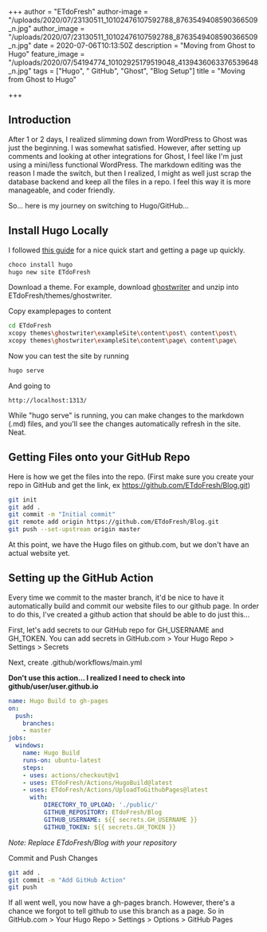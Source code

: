 +++
author = "ETdoFresh"
author-image = "/uploads/2020/07/23130511_10102476107592788_8763549408590366509_n.jpg"
author_image = "/uploads/2020/07/23130511_10102476107592788_8763549408590366509_n.jpg"
date = 2020-07-06T10:13:50Z
description = "Moving from Ghost to Hugo"
feature_image = "/uploads/2020/07/54194774_10102925179519048_4139436063376539648_n.jpg"
tags = ["Hugo", " GitHub", "Ghost", "Blog Setup"]
title = "Moving from Ghost to Hugo"

+++
## Introduction

After 1 or 2 days, I realized slimming down from WordPress to Ghost was just the beginning. I was somewhat satisfied. However, after setting up comments and looking at other integrations for Ghost, I feel like I'm just using a mini/less functional WordPress. The markdown editing was the reason I made the switch, but then I realized, I might as well just scrap the database backend and keep all the files in a repo. I feel this way it is more manageable, and coder friendly.

So... here is my journey on switching to Hugo/GitHub...

## Install Hugo Locally

I followed [this guide](https://www.freecodecamp.org/news/your-first-hugo-blog-a-practical-guide/) for a nice quick start and getting a page up quickly.

``` bash
choco install hugo
hugo new site ETdoFresh
```

Download a theme. For example, download [ghostwriter](https://github.com/jbub/ghostwriter/archive/master.zip) and unzip into ETdoFresh/themes/ghostwriter.

Copy examplepages to content

``` bash
cd ETdoFresh
xcopy themes\ghostwriter\exampleSite\content\post\ content\post\
xcopy themes\ghostwriter\exampleSite\content\page\ content\page\
```

Now you can test the site by running

``` bash
hugo serve
```

And going to

``` http
http://localhost:1313/
```

While "hugo serve" is running, you can make changes to the markdown (.md) files, and you'll see the changes automatically refresh in the site. Neat.

## Getting Files onto your GitHub Repo

Here is how we get the files into the repo. (First make sure you create your repo in GitHub and get the link, ex https://github.com/ETdoFresh/Blog.git)

``` bash
git init
git add .
git commit -m "Initial commit"
git remote add origin https://github.com/ETdoFresh/Blog.git
git push --set-upstream origin master
```

At this point, we have the Hugo files on github.com, but we don't have an actual website yet.

## Setting up the GitHub Action

Every time we commit to the master branch, it'd be nice to have it automatically build and commit our website files to our github page. In order to do this, I've created a github action that should be able to do just this...

First, let's add secrets to our GitHub repo for GH_USERNAME and GH_TOKEN. You can add secrets in GitHub.com > Your Hugo Repo > Settings > Secrets

Next, create .github/workflows/main.yml

**Don't use this action... I realized I need to check into github/user/user.github.io**

``` yaml
name: Hugo Build to gh-pages
on:
  push:
    branches:
    - master
jobs:
  windows:
    name: Hugo Build
    runs-on: ubuntu-latest    
    steps:
    - uses: actions/checkout@v1
    - uses: ETdoFresh/Actions/HugoBuild@latest
    - uses: ETdoFresh/Actions/UploadToGithubPages@latest
      with:
          DIRECTORY_TO_UPLOAD: './public/'
          GITHUB_REPOSITORY: ETdoFresh/Blog
          GITHUB_USERNAME: ${{ secrets.GH_USERNAME }}
          GITHUB_TOKEN: ${{ secrets.GH_TOKEN }} 
```

_Note: Replace ETdoFresh/Blog with your repository_

Commit and Push Changes

``` bash
git add .
git commit -m "Add GitHub Action"
git push
```

If all went well, you now have a gh-pages branch. However, there's a chance we forgot to tell github to use this branch as a page. So in GitHub.com > Your Hugo Repo > Settings > Options > GitHub Pages